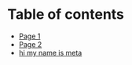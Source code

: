 # Table of contents

* [Page 1](README.md)
* [Page 2](page-2.md)
* [hi my name is meta](hi-my-name-is-meta.md)

